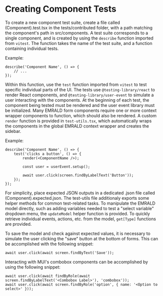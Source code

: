 # Creating Component Tests

To create a new component test suite, create a file called (Component).test.tsx in the tests/contributed folder, with a path matching the component's path in src/components. A test suite corresponds to a single component, and is created by using the `describe` function imported from `vitest`. The function takes the name of the test suite, and a function containing individual tests.

Example:
```
describe('Component Name', () => {
    // ...
});
```

Within this function, use the `test` function imported from `vitest` to test specific individual parts of the UI. The tests use `@testing-library/react` to render React components, and `@testing-library/user-event` to simulate a user interacting with the components. At the beginning of each test, the component being tested must be rendered and the user event library must be initialized. Many EMRALD form components require one or more context wrapper components to function, which should also be rendered. A custom `render` function is provided in `test-utils.tsx`, which automatically wraps the components in the global EMRALD context wrapper and creates the sidebar.

Example:
```
describe('Component Name', () => {
    test('clicks a button', () => {
        render(<ComponentName />);

        const user = userEvent.setup();

        await user.click(screen.findByLabelText('Button'));
    });
});
```

For simplicity, place expected JSON outputs in a dedicated .json file called (Component).expected.json. The test-utils file additionaly exports some helper methods for common test-related tasks. To manipulate the EMRALD model directly, such as adding variables needed to test a "select variable" dropdown menu, the `updateModel` helper function is provided. To quickly retrieve individual events, actions, etc. from the model, `get[Type]` functions are provided.

To save the model and check against expected values, it is necessary to simulate the user clicking the "save" button at the bottom of forms. This can be accomplished with the following snippet:
```
await user.click(await screen.findByText('Save'));
```

Interacting with MUI's combobox components can be accomplished by using the following snippet:
```
await user.click(await findByRole(await screen.findByLabelText('<Combobox Label>'), 'combobox'));
await user.click(await screen.findByRole('option', { name: '<Option to select>' }));
```

